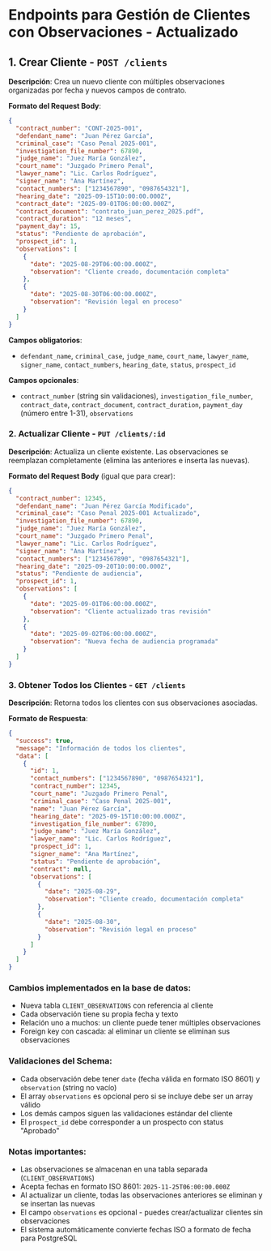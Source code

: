# Endpoints para Gestión de Clientes con Observaciones - Actualizado

## 1. **Crear Cliente** - `POST /clients`

**Descripción**: Crea un nuevo cliente con múltiples observaciones organizadas por fecha y nuevos campos de contrato.

**Formato del Request Body**:

```json
{
  "contract_number": "CONT-2025-001",
  "defendant_name": "Juan Pérez García",
  "criminal_case": "Caso Penal 2025-001",
  "investigation_file_number": 67890,
  "judge_name": "Juez María González",
  "court_name": "Juzgado Primero Penal",
  "lawyer_name": "Lic. Carlos Rodríguez",
  "signer_name": "Ana Martínez",
  "contact_numbers": ["1234567890", "0987654321"],
  "hearing_date": "2025-09-15T10:00:00.000Z",
  "contract_date": "2025-09-01T06:00:00.000Z",
  "contract_document": "contrato_juan_perez_2025.pdf",
  "contract_duration": "12 meses",
  "payment_day": 15,
  "status": "Pendiente de aprobación",
  "prospect_id": 1,
  "observations": [
    {
      "date": "2025-08-29T06:00:00.000Z",
      "observation": "Cliente creado, documentación completa"
    },
    {
      "date": "2025-08-30T06:00:00.000Z", 
      "observation": "Revisión legal en proceso"
    }
  ]
}
```

**Campos obligatorios**: 
- `defendant_name`, `criminal_case`, `judge_name`, `court_name`, `lawyer_name`, `signer_name`, `contact_numbers`, `hearing_date`, `status`, `prospect_id`

**Campos opcionales**: 
- `contract_number` (string sin validaciones), `investigation_file_number`, `contract_date`, `contract_document`, `contract_duration`, `payment_day` (número entre 1-31), `observations`

### 2. **Actualizar Cliente** - `PUT /clients/:id`

**Descripción**: Actualiza un cliente existente. Las observaciones se reemplazan completamente (elimina las anteriores e inserta las nuevas).

**Formato del Request Body** (igual que para crear):
```json
{
  "contract_number": 12345,
  "defendant_name": "Juan Pérez García Modificado",
  "criminal_case": "Caso Penal 2025-001 Actualizado",
  "investigation_file_number": 67890,
  "judge_name": "Juez María González",
  "court_name": "Juzgado Primero Penal",
  "lawyer_name": "Lic. Carlos Rodríguez",
  "signer_name": "Ana Martínez",
  "contact_numbers": ["1234567890", "0987654321"],
  "hearing_date": "2025-09-20T10:00:00.000Z",
  "status": "Pendiente de audiencia",
  "prospect_id": 1,
  "observations": [
    {
      "date": "2025-09-01T06:00:00.000Z",
      "observation": "Cliente actualizado tras revisión"
    },
    {
      "date": "2025-09-02T06:00:00.000Z",
      "observation": "Nueva fecha de audiencia programada"
    }
  ]
}
```

### 3. **Obtener Todos los Clientes** - `GET /clients`

**Descripción**: Retorna todos los clientes con sus observaciones asociadas.

**Formato de Respuesta**:
```json
{
  "success": true,
  "message": "Información de todos los clientes",
  "data": [
    {
      "id": 1,
      "contact_numbers": ["1234567890", "0987654321"],
      "contract_number": 12345,
      "court_name": "Juzgado Primero Penal",
      "criminal_case": "Caso Penal 2025-001",
      "name": "Juan Pérez García",
      "hearing_date": "2025-09-15T10:00:00.000Z",
      "investigation_file_number": 67890,
      "judge_name": "Juez María González",
      "lawyer_name": "Lic. Carlos Rodríguez",
      "prospect_id": 1,
      "signer_name": "Ana Martínez",
      "status": "Pendiente de aprobación",
      "contract": null,
      "observations": [
        {
          "date": "2025-08-29",
          "observation": "Cliente creado, documentación completa"
        },
        {
          "date": "2025-08-30",
          "observation": "Revisión legal en proceso"
        }
      ]
    }
  ]
}
```

### **Cambios implementados en la base de datos**:
- Nueva tabla `CLIENT_OBSERVATIONS` con referencia al cliente
- Cada observación tiene su propia fecha y texto
- Relación uno a muchos: un cliente puede tener múltiples observaciones
- Foreign key con cascada: al eliminar un cliente se eliminan sus observaciones

### **Validaciones del Schema**:
- Cada observación debe tener `date` (fecha válida en formato ISO 8601) y `observation` (string no vacío)
- El array `observations` es opcional pero si se incluye debe ser un array válido
- Los demás campos siguen las validaciones estándar del cliente
- El `prospect_id` debe corresponder a un prospecto con status "Aprobado"

### **Notas importantes**:
- Las observaciones se almacenan en una tabla separada (`CLIENT_OBSERVATIONS`) 
- Acepta fechas en formato ISO 8601: `2025-11-25T06:00:00.000Z`
- Al actualizar un cliente, todas las observaciones anteriores se eliminan y se insertan las nuevas
- El campo `observations` es opcional - puedes crear/actualizar clientes sin observaciones
- El sistema automáticamente convierte fechas ISO a formato de fecha para PostgreSQL

